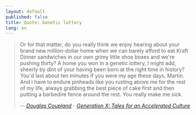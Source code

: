```yaml
---
layout: default
published: false
title: Quote: Genetic lottery
lang: en
---
```


> Or for that matter, do you really think we enjoy hearing about your brand new million-dollar home when we can barely afford to eat Kraft Dinner sandwiches in our own grimy little shoe boxes and we're pushing thirty? A home you won in a genetic lottery, I might add, sheerly by dint of your having been born at the right time in history? You'd last 
about ten minutes if you were my age these days, Martin. And I have to endure pinheads like you rusting above me for the rest of my life, always grabbing the best piece of cake first and then putting a barbedire fence around the rest. You really make me sick.
>
> -- <cite>[Douglas Coupland][] - [Generation X: Tales for an Accelerated Culture][genx]</cite>

[Douglas Coupland]: http://en.wikipedia.org/wiki/Douglas_Coupland
[genx]: http://en.wikipedia.org/wiki/Generation_X:_Tales_for_an_Accelerated_Culture